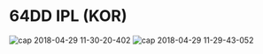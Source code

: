 # 64DD IPL (KOR)

![cap 2018-04-29 11-30-20-402](https://user-images.githubusercontent.com/24960466/39407860-eddc6bd2-4c07-11e8-9077-738d3684cc1f.png)
![cap 2018-04-29 11-29-43-052](https://user-images.githubusercontent.com/24960466/39407864-fe111e80-4c07-11e8-9f0a-6069ace185ed.jpg)


